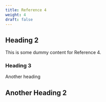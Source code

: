 ```yaml
---
title: Reference 4
weight: 4
draft: false
---
```


## Heading 2

This is some dummy content for Reference 4.

### Heading 3

Another heading

## Another Heading 2

